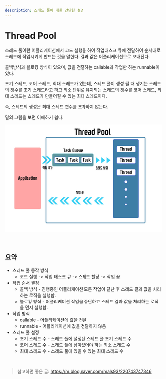 ```yaml
---
description: 스레드 풀에 대한 간단한 설명
---
```


# Thread Pool

스레드 풀이란 어플리케이션에서 코드 실행을 하여 작업태스크 큐에 전달하여 순서대로 스레드에 작업시키게 만드는 것을 말한다. 결과 값은 어플리케이션으로 보내진다.

콜백방식과 블로킹 방식이 있으며, 값을 전달하는 callable과 작업만 하는 runnable이 있다.

초기 스레드, 코어 스레드, 최대 스레드가 있는데, 스레드 풀이 생성 될 때 생기는 스레드의 갯수를 초기 스레드라고 하고 최소 단위로 유지되는 스레드의 갯수를 코어 스레드, 최대 스레드는 스레드가 만들어질 수 있는 최대 스레드이다.

즉, 스레드의 생성은 최대 스레드 갯수를 초과하지 않는다.

밑의 그림을 보면 이해하기 쉽다.

![](./thread-pool.jpeg)

<br/>

## 요약

* 스레드 풀 동작 방식
  * 코드 실행 -> 작업 태스크 큐 -> 스레드 할당 -> 작업 끝
* 작업 순서 결정
  * 콜백 방식 - 진행중인 어플리케이션 모든 작업이 끝난 후 스레드 결과 값을 처리하는 로직을 실행함.
  * 블로킹 방식 - 어플리케이션 작업을 중단하고 스레드 결과 값을 처리하는 로직을 먼저 실행함.
* 작업 방식
  * callable - 어플리케이션에 값을 전달
  * runnable - 어플리케이션에 값을 전달하지 않음
* 스레드 풀 설정
  * 초기 스레드 수 - 스레드 풀에 설정된 스레드 풀 초기 스레드 수
  * 코어 스레드 수 - 스레드 풀에 남아있어야 하는 최소 스레드 수
  * 최대 스레드 수 - 스레드 풀에 있을 수 있는 최대 스레드 수

<br/>

> 참고하면 좋은 글: https://m.blog.naver.com/mals93/220743747346

<br/>

